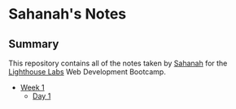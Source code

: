 # Sahanah's Notes

## Summary

This repository contains all of the notes taken by [Sahanah](https://github.com/sahanah-ganesh) for the [Lighthouse Labs](https://www.lighthouselabs.ca/) Web Development Bootcamp.

* [Week 1](/Week_1)
  * [Day 1](/Week_1/Day_1)


